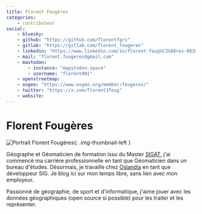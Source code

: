 ```yaml
---
title: Florent Fougères
categories:
    - contributeur
social:
    - bluesky:
    - github: "https://github.com/florentfgrs"
    - gitlab: "https://gitlab.com/florent_fougeres"
    - linkedin: "https://www.linkedin.com/in/florent-foug%C3%A8res-083597b8/"
    - mail: "florent.fougeres@gmail.com"
    - mastodon:
        - instance: "mapstodon.space"
        - username: "florent001"
    - openstreetmap:
    - osgeo: "https://www.osgeo.org/member/fougeres/"
    - twitter: "https://x.com/florent1foug"
    - website:
---
```


# Florent Fougères

<!-- --8<-- [start:author-sign-block] -->

![Portrait Florent Fougères](https://cdn.geotribu.fr/img/internal/contributeurs/ffou.jpeg "Portrait Florent Fougères"){: .img-thumbnail-left }

Géographe et Géomaticien de formation issu du Master [SIGAT](https://formations.univ-rennes2.fr/fr/formations/master-37/master-mention-geomatique-parcours-systeme-d-information-geographique-et-analyse-des-territoires-sigat-JEOC8L9A.html), j'ai commencé ma carrière professionnelle en tant que Géomaticien dans un bureau d'études. Désormais, je travaille chez [Oslandia](https://oslandia.com/) en tant que développeur SIG. Je blog ici sur mon temps libre, sans lien avec mon employeur.

Passionné de géographie, de sport et d'informatique, j'aime jouer avec les données géographiques (open source si possible) pour les traiter et les représenter.

<!-- --8<-- [end:author-sign-block] -->
